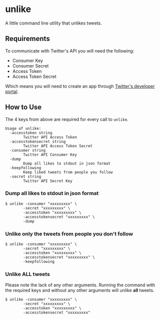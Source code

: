 # unlike

A little command line utility that unlikes tweets.

## Requirements

To communicate with Twitter's API you will need the following:

- Consumer Key
- Consumer Secret
- Access Token
- Access Token Secret

Which means you will need to create an app through [Twitter's developer
portal](https://developer.twitter.com/en/docs/basics/getting-started).

## How to Use

The 4 keys from above are required for every call to `unlike`. 

```
Usage of unlike:
  -accesstoken string
        Twitter API Access Token
  -accesstokensecret string
        Twitter API Access Token Secret
  -consumer string
        Twitter API Consumer Key
  -dump
        Dump all likes to stdout in json format
  -keepfollowing
        Keep liked tweets from people you follow
  -secret string
        Twitter API Secret Key
```

### Dump all likes to stdout in json format

```
$ unlike -consumer "xxxxxxxxx" \
        -secret "xxxxxxxxx" \
        -accesstoken "xxxxxxxxx" \
        -accesstokensecret "xxxxxxxxx" \
        -dump
```

### Unlike only the tweets from people you don't follow

```
$ unlike -consumer "xxxxxxxxx" \
        -secret "xxxxxxxxx" \
        -accesstoken "xxxxxxxxx" \
        -accesstokensecret "xxxxxxxxx" \
        -keepfollowing
```

### Unlike __ALL__ tweets

Please note the lack of any other arguments. Running the command with the
required keys and without any other arguments will unlike __all__ tweets.

```
$ unlike -consumer "xxxxxxxxx" \
        -secret "xxxxxxxxx" \
        -accesstoken "xxxxxxxxx" \
        -accesstokensecret "xxxxxxxxx"
```
